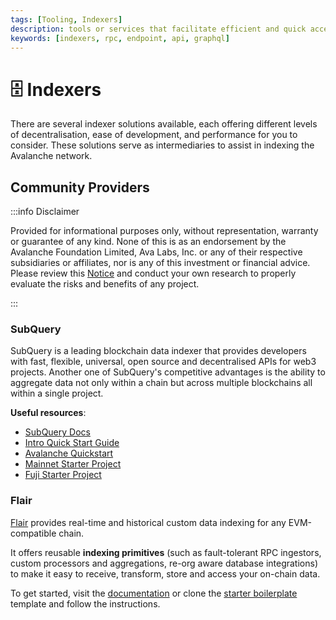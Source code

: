 ```yaml
---
tags: [Tooling, Indexers]
description: tools or services that facilitate efficient and quick access to data stored on Avalanche network.
keywords: [indexers, rpc, endpoint, api, graphql]
---
```


# 🗄️ Indexers

There are several indexer solutions available, each offering different levels of decentralisation, ease of development, and performance for you to consider. These solutions serve as intermediaries to assist in indexing the Avalanche network.

## Community Providers

:::info Disclaimer

Provided for informational purposes only, without representation, warranty or
guarantee of any kind. None of this is as an endorsement by the Avalanche
Foundation Limited, Ava Labs, Inc. or any of their respective subsidiaries or
affiliates, nor is any of this investment or financial advice. Please review
this
[Notice](https://assets.website-files.com/6059b554e81c705f9dd2dd32/60ec9590f189c16edaa086d4_Important%20Notice%20-%20avax.network.pdf)
and conduct your own research to properly evaluate the risks and benefits of any
project.

:::

### SubQuery

SubQuery is a leading blockchain data indexer that provides developers with fast, flexible, universal, open source and decentralised APIs for web3 projects. Another one of SubQuery's competitive advantages is the ability to aggregate data not only within a chain but across multiple blockchains all within a single project.

**Useful resources**:

- [SubQuery Docs](https://academy.subquery.network/)
- [Intro Quick Start Guide](https://academy.subquery.network/quickstart/quickstart.html)
- [Avalanche Quickstart](https://academy.subquery.network/quickstart/quickstart_chains/avalanche.html)
- [Mainnet Starter Project](https://github.com/subquery/ethereum-subql-starter/tree/main/Avalanche/avalanche-starter)
- [Fuji Starter Project](https://github.com/subquery/ethereum-subql-starter/tree/main/Avalanche/avalanche-fuji-starter)

### Flair

[Flair](https://flair.dev) provides real-time and historical custom data indexing for any EVM-compatible chain.

It offers reusable **indexing primitives** (such as fault-tolerant RPC ingestors, custom processors and aggregations, re-org aware database integrations) to make it easy to receive, transform, store and access your on-chain data.

To get started, visit the [documentation](https://docs.flair.dev) or clone the [starter boilerplate](https://github.com/flair-sdk/starter-boilerplate) template and follow the instructions.
